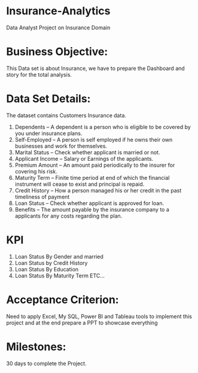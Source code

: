 # Insurance-Analytics
Data Analyst Project on Insurance Domain

# Business Objective:
This Data set is about Insurance, we have to prepare the Dashboard and story for the total analysis.
 
# Data Set Details: 
The dataset contains Customers Insurance data.

1. Dependents – A dependent is a person who is eligible to be covered  by you under insurance plans.
2. Self-Employed – A person is self employed if he owns their own businesses  and work for  themselves.
3. Marital Status – Check whether applicant is married or not.
4. Applicant Income – Salary or Earnings of the applicants.
5. Premium Amount – An amount paid periodically to the insurer for covering his risk.
6. Maturity Term – Finite time period at end of which the financial instrument will cease to exist and principal is repaid.
7. Credit History – How a person managed his or her credit in the past timeliness of payment
8. Loan Status – Check whether applicant is approved for loan.
9. Benefits – The amount payable by the insurance company to a applicants for any costs regarding the plan.

# KPI
1. Loan Status By Gender and married
2. Loan Status by Credit History
3. Loan Status By Education
4. Loan Status By Maturity Term
ETC…

# Acceptance Criterion: 
Need to apply Excel, My SQL, Power BI and  Tableau tools to implement this project and at the end prepare a PPT to showcase everything

# Milestones:
30 days to complete the Project.
